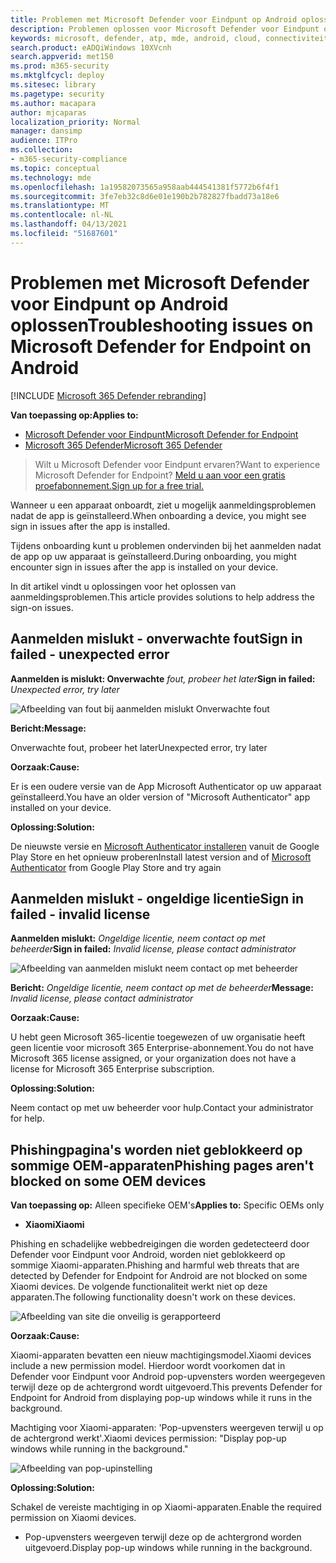 ```yaml
---
title: Problemen met Microsoft Defender voor Eindpunt op Android oplossen
description: Problemen oplossen voor Microsoft Defender voor Eindpunt op Android
keywords: microsoft, defender, atp, mde, android, cloud, connectiviteit, communicatie
search.product: eADQiWindows 10XVcnh
search.appverid: met150
ms.prod: m365-security
ms.mktglfcycl: deploy
ms.sitesec: library
ms.pagetype: security
ms.author: macapara
author: mjcaparas
localization_priority: Normal
manager: dansimp
audience: ITPro
ms.collection:
- m365-security-compliance
ms.topic: conceptual
ms.technology: mde
ms.openlocfilehash: 1a19582073565a958aab444541381f5772b6f4f1
ms.sourcegitcommit: 3fe7eb32c8d6e01e190b2b782827fbadd73a18e6
ms.translationtype: MT
ms.contentlocale: nl-NL
ms.lasthandoff: 04/13/2021
ms.locfileid: "51687601"
---
```

# <a name="troubleshooting-issues-on-microsoft-defender-for-endpoint-on-android"></a><span data-ttu-id="e3048-104">Problemen met Microsoft Defender voor Eindpunt op Android oplossen</span><span class="sxs-lookup"><span data-stu-id="e3048-104">Troubleshooting issues on Microsoft Defender for Endpoint on Android</span></span>

[!INCLUDE [Microsoft 365 Defender rebranding](../../includes/microsoft-defender.md)]

<span data-ttu-id="e3048-105">**Van toepassing op:**</span><span class="sxs-lookup"><span data-stu-id="e3048-105">**Applies to:**</span></span>
- [<span data-ttu-id="e3048-106">Microsoft Defender voor Eindpunt</span><span class="sxs-lookup"><span data-stu-id="e3048-106">Microsoft Defender for Endpoint</span></span>](https://go.microsoft.com/fwlink/p/?linkid=2154037)
- [<span data-ttu-id="e3048-107">Microsoft 365 Defender</span><span class="sxs-lookup"><span data-stu-id="e3048-107">Microsoft 365 Defender</span></span>](https://go.microsoft.com/fwlink/?linkid=2118804)

> <span data-ttu-id="e3048-108">Wilt u Microsoft Defender voor Eindpunt ervaren?</span><span class="sxs-lookup"><span data-stu-id="e3048-108">Want to experience Microsoft Defender for Endpoint?</span></span> [<span data-ttu-id="e3048-109">Meld u aan voor een gratis proefabonnement.</span><span class="sxs-lookup"><span data-stu-id="e3048-109">Sign up for a free trial.</span></span>](https://www.microsoft.com/microsoft-365/windows/microsoft-defender-atp?ocid=docs-wdatp-exposedapis-abovefoldlink) 

<span data-ttu-id="e3048-110">Wanneer u een apparaat onboardt, ziet u mogelijk aanmeldingsproblemen nadat de app is geïnstalleerd.</span><span class="sxs-lookup"><span data-stu-id="e3048-110">When onboarding a device, you might see sign in issues after the app is installed.</span></span>

<span data-ttu-id="e3048-111">Tijdens onboarding kunt u problemen ondervinden bij het aanmelden nadat de app op uw apparaat is geïnstalleerd.</span><span class="sxs-lookup"><span data-stu-id="e3048-111">During onboarding, you might encounter sign in issues after the app is installed on your device.</span></span>

<span data-ttu-id="e3048-112">In dit artikel vindt u oplossingen voor het oplossen van aanmeldingsproblemen.</span><span class="sxs-lookup"><span data-stu-id="e3048-112">This article provides solutions to help address the sign-on issues.</span></span>  

## <a name="sign-in-failed---unexpected-error"></a><span data-ttu-id="e3048-113">Aanmelden mislukt - onverwachte fout</span><span class="sxs-lookup"><span data-stu-id="e3048-113">Sign in failed - unexpected error</span></span>
<span data-ttu-id="e3048-114">**Aanmelden is mislukt: Onverwachte** *fout, probeer het later*</span><span class="sxs-lookup"><span data-stu-id="e3048-114">**Sign in failed:** *Unexpected error, try later*</span></span>

![Afbeelding van fout bij aanmelden mislukt Onverwachte fout](images/f9c3bad127d636c1f150d79814f35d4c.png)

<span data-ttu-id="e3048-116">**Bericht:**</span><span class="sxs-lookup"><span data-stu-id="e3048-116">**Message:**</span></span>

<span data-ttu-id="e3048-117">Onverwachte fout, probeer het later</span><span class="sxs-lookup"><span data-stu-id="e3048-117">Unexpected error, try later</span></span>

<span data-ttu-id="e3048-118">**Oorzaak:**</span><span class="sxs-lookup"><span data-stu-id="e3048-118">**Cause:**</span></span>

<span data-ttu-id="e3048-119">Er is een oudere versie van de App Microsoft Authenticator op uw apparaat geïnstalleerd.</span><span class="sxs-lookup"><span data-stu-id="e3048-119">You have an older version of "Microsoft Authenticator" app installed on your device.</span></span>

<span data-ttu-id="e3048-120">**Oplossing:**</span><span class="sxs-lookup"><span data-stu-id="e3048-120">**Solution:**</span></span>

<span data-ttu-id="e3048-121">De nieuwste versie en [Microsoft Authenticator installeren](https://play.google.com/store/apps/details?androidid=com.azure.authenticator) vanuit de Google Play Store en het opnieuw proberen</span><span class="sxs-lookup"><span data-stu-id="e3048-121">Install latest version and of [Microsoft Authenticator](https://play.google.com/store/apps/details?androidid=com.azure.authenticator) from Google Play Store and try again</span></span>

## <a name="sign-in-failed---invalid-license"></a><span data-ttu-id="e3048-122">Aanmelden mislukt - ongeldige licentie</span><span class="sxs-lookup"><span data-stu-id="e3048-122">Sign in failed - invalid license</span></span>

<span data-ttu-id="e3048-123">**Aanmelden mislukt:** *Ongeldige licentie, neem contact op met beheerder*</span><span class="sxs-lookup"><span data-stu-id="e3048-123">**Sign in failed:** *Invalid license, please contact administrator*</span></span>

![Afbeelding van aanmelden mislukt neem contact op met beheerder](images/920e433f440fa1d3d298e6a2a43d4811.png)

<span data-ttu-id="e3048-125">**Bericht:** *Ongeldige licentie, neem contact op met de beheerder*</span><span class="sxs-lookup"><span data-stu-id="e3048-125">**Message:** *Invalid license, please contact administrator*</span></span>

<span data-ttu-id="e3048-126">**Oorzaak:**</span><span class="sxs-lookup"><span data-stu-id="e3048-126">**Cause:**</span></span>

<span data-ttu-id="e3048-127">U hebt geen Microsoft 365-licentie toegewezen of uw organisatie heeft geen licentie voor microsoft 365 Enterprise-abonnement.</span><span class="sxs-lookup"><span data-stu-id="e3048-127">You do not have Microsoft 365 license assigned, or your organization does not have a license for Microsoft 365 Enterprise subscription.</span></span>

<span data-ttu-id="e3048-128">**Oplossing:**</span><span class="sxs-lookup"><span data-stu-id="e3048-128">**Solution:**</span></span>

<span data-ttu-id="e3048-129">Neem contact op met uw beheerder voor hulp.</span><span class="sxs-lookup"><span data-stu-id="e3048-129">Contact your administrator for help.</span></span>

## <a name="phishing-pages-arent-blocked-on-some-oem-devices"></a><span data-ttu-id="e3048-130">Phishingpagina's worden niet geblokkeerd op sommige OEM-apparaten</span><span class="sxs-lookup"><span data-stu-id="e3048-130">Phishing pages aren't blocked on some OEM devices</span></span>

<span data-ttu-id="e3048-131">**Van toepassing op:** Alleen specifieke OEM's</span><span class="sxs-lookup"><span data-stu-id="e3048-131">**Applies to:** Specific OEMs only</span></span>

-   <span data-ttu-id="e3048-132">**Xiaomi**</span><span class="sxs-lookup"><span data-stu-id="e3048-132">**Xiaomi**</span></span>

<span data-ttu-id="e3048-133">Phishing en schadelijke webbedreigingen die worden gedetecteerd door Defender voor Eindpunt voor Android, worden niet geblokkeerd op sommige Xiaomi-apparaten.</span><span class="sxs-lookup"><span data-stu-id="e3048-133">Phishing and harmful web threats that are detected by Defender for Endpoint for Android are not blocked on some Xiaomi devices.</span></span> <span data-ttu-id="e3048-134">De volgende functionaliteit werkt niet op deze apparaten.</span><span class="sxs-lookup"><span data-stu-id="e3048-134">The following functionality doesn't work on these devices.</span></span>

![Afbeelding van site die onveilig is gerapporteerd](images/0c04975c74746a5cdb085e1d9386e713.png)


<span data-ttu-id="e3048-136">**Oorzaak:**</span><span class="sxs-lookup"><span data-stu-id="e3048-136">**Cause:**</span></span>

<span data-ttu-id="e3048-137">Xiaomi-apparaten bevatten een nieuw machtigingsmodel.</span><span class="sxs-lookup"><span data-stu-id="e3048-137">Xiaomi devices include a new permission model.</span></span> <span data-ttu-id="e3048-138">Hierdoor wordt voorkomen dat in Defender voor Eindpunt voor Android pop-upvensters worden weergegeven terwijl deze op de achtergrond wordt uitgevoerd.</span><span class="sxs-lookup"><span data-stu-id="e3048-138">This prevents Defender for Endpoint for Android from displaying pop-up windows while it runs in the background.</span></span>

<span data-ttu-id="e3048-139">Machtiging voor Xiaomi-apparaten: 'Pop-upvensters weergeven terwijl u op de achtergrond werkt'.</span><span class="sxs-lookup"><span data-stu-id="e3048-139">Xiaomi devices permission: "Display pop-up windows while running in the background."</span></span>

![Afbeelding van pop-upinstelling](images/6e48e7b29daf50afddcc6c8c7d59fd64.png)

<span data-ttu-id="e3048-141">**Oplossing:**</span><span class="sxs-lookup"><span data-stu-id="e3048-141">**Solution:**</span></span>

<span data-ttu-id="e3048-142">Schakel de vereiste machtiging in op Xiaomi-apparaten.</span><span class="sxs-lookup"><span data-stu-id="e3048-142">Enable the required permission on Xiaomi devices.</span></span>

- <span data-ttu-id="e3048-143">Pop-upvensters weergeven terwijl deze op de achtergrond worden uitgevoerd.</span><span class="sxs-lookup"><span data-stu-id="e3048-143">Display pop-up windows while running in the background.</span></span>
